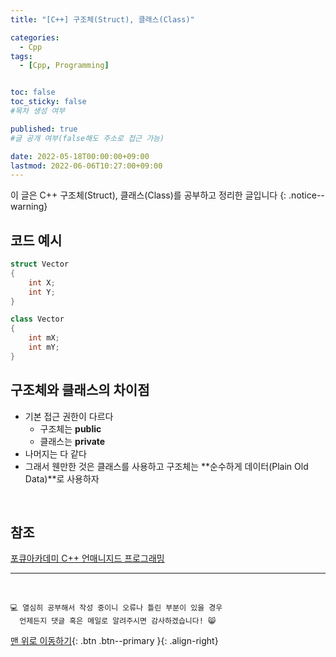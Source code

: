```yaml
---
title: "[C++] 구조체(Struct), 클래스(Class)" 

categories:
  - Cpp
tags:
  - [Cpp, Programming]


toc: false
toc_sticky: false
#목차 생성 여부

published: true
#글 공개 여부(false해도 주소로 접근 가능)

date: 2022-05-18T00:00:00+09:00
lastmod: 2022-06-06T10:27:00+09:00
---
```


이 글은 C++ 구조체(Struct), 클래스(Class)를 공부하고 정리한 글입니다
{: .notice--warning}

## 코드 예시
```cpp
struct Vector
{
    int X;
    int Y;
}

class Vector
{
    int mX;
    int mY;
}
```

## 구조체와 클래스의 차이점
- 기본 접근 권한이 다르다
  - 구조체는 **public**
  - 클래스는 **private**
- 나머지는 다 같다
- 그래서 웬만한 것은 클래스를 사용하고 구조체는 **순수하게 데이터(Plain Old Data)**로 사용하자

<br>

## 참조
[포큐아카데미 C++ 언매니지드 프로그래밍](https://pocu-ko.teachable.com/p/comp3200)

***
<br>

    💻 열심히 공부해서 작성 중이니 오류나 틀린 부분이 있을 경우 
      언제든지 댓글 혹은 메일로 알려주시면 감사하겠습니다! 😸

[맨 위로 이동하기](#){: .btn .btn--primary }{: .align-right}